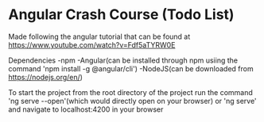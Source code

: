 # Angular Crash Course (Todo List)
Made following the angular tutorial that can be found at https://www.youtube.com/watch?v=Fdf5aTYRW0E

Dependencies
-npm
-Angular(can be installed through npm usiing the command 'npm install -g @angular/cli')
-NodeJS(can be downloaded from https://nodejs.org/en/)

To start the project from the root directory of the project run the command 'ng serve --open'(which would directly open on your browser) or 'ng serve' and navigate to localhost:4200 in your browser
